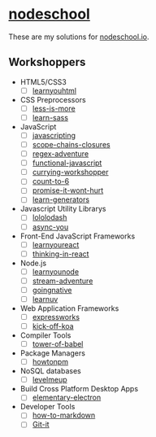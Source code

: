 # [nodeschool](http://nodeschool.io/)
These are my solutions for [nodeschool.io](http://nodeschool.io/).

## Workshoppers
- HTML5/CSS3
  - [ ] [learnyouhtml](https://github.com/denysdovhan/learnyouhtml)

- CSS Preprocessors
  - [ ] [less-is-more](https://github.com/gnerkus/less-is-more)
  - [ ] [learn-sass](https://github.com/workshopper/learn-sass)

- JavaScript
  - [ ] [javascripting](https://github.com/sethvincent/javascripting)
  - [ ] [scope-chains-closures](https://github.com/jesstelford/scope-chains-closures)
  - [ ] [regex-adventure](https://github.com/workshopper/regex-adventure)
  - [ ] [functional-javascript](https://github.com/timoxley/functional-javascript-workshop)
  - [ ] [currying-workshopper](https://github.com/kishorsharma/currying-workshopper)
  - [ ] [count-to-6](https://github.com/domenic/count-to-6)
  - [ ] [promise-it-wont-hurt](https://github.com/stevekane/promise-it-wont-hurt)
  - [ ] [learn-generators](https://github.com/isRuslan/learn-generators)

- Javascript Utility Librarys
  - [ ] [lololodash](https://github.com/mdunisch/lololodash)
  - [ ] [async-you](https://github.com/bulkan/async-you)

- Front-End JavaScript Frameworks
  - [ ] [learnyoureact](https://github.com/workshopper/learnyoureact)
  - [ ] [thinking-in-react](https://github.com/asbjornenge/thinking-in-react)

- Node.js
  - [ ] [learnyounode](https://github.com/workshopper/learnyounode)
  - [ ] [stream-adventure](https://github.com/workshopper/stream-adventure)
  - [ ] [goingnative](https://github.com/workshopper/goingnative)
  - [ ] [learnuv](https://github.com/thlorenz/learnuv)

- Web Application Frameworks
  - [ ] [expressworks](https://github.com/azat-co/expressworks)
  - [ ] [kick-off-koa](https://github.com/koajs/kick-off-koa)

- Compiler Tools
  - [ ] [tower-of-babel](https://github.com/yosuke-furukawa/tower-of-babel)

- Package Managers
  - [ ] [howtonpm](https://github.com/npm/how-to-npm)

- NoSQL databases
  - [ ] [levelmeup](https://github.com/workshopper/levelmeup)

- Build Cross Platform Desktop Apps
  - [ ] [elementary-electron](https://github.com/maxogden/elementary-electron)

- Developer Tools
  - [ ] [how-to-markdown](https://github.com/workshopper/how-to-markdown)
  - [ ] [Git-it](https://github.com/jlord/git-it)
